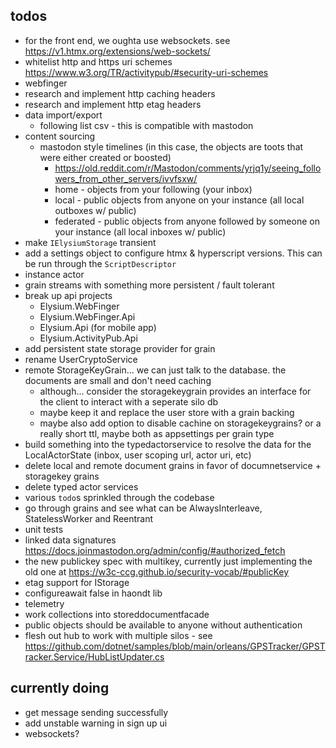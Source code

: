## todos
- for the front end, we oughta use websockets. see https://v1.htmx.org/extensions/web-sockets/
- whitelist http and https uri schemes https://www.w3.org/TR/activitypub/#security-uri-schemes
- webfinger
- research and implement http caching headers
- research and implement http etag headers
- data import/export
  - following list csv - this is compatible with mastodon
- content sourcing
  - mastodon style timelines (in this case, the objects are toots that were either created or boosted)
    - https://old.reddit.com/r/Mastodon/comments/yrjq1y/seeing_followers_from_other_servers/ivvfsxw/
    - home - objects from your following (your inbox)
    - local - public objects from anyone on your instance  (all local outboxes w/ public)
    - federated - public objects from anyone followed by someone on your instance (all local inboxes w/ public)
- make `IElysiumStorage` transient
- add a settings object to configure htmx & hyperscript versions. This can be run through the `ScriptDescriptor`
- instance actor
- grain streams with something more persistent / fault tolerant
- break up api projects
  - Elysium.WebFinger
  - Elysium.WebFinger.Api
  - Elysium.Api (for mobile app)
  - Elysium.ActivityPub.Api
- add persistent state storage provider for grain
- rename UserCryptoService
- remote StorageKeyGrain... we can just talk to the database. the documents are small and don't need caching
  - although... consider the storagekeygrain provides an interface for the client to interact with a seperate silo db
  - maybe keep it and replace the user store with a grain backing
  - maybe also add option to disable cachine on storagekeygrains? or a really short ttl, maybe both as appsettings per grain type
- build something into the typedactorservice to resolve the data for the LocalActorState (inbox, user scoping url, actor uri, etc)
- delete local and remote document grains in favor of documnetservice + storagekey grains
- delete typed actor services
- various `todo`s sprinkled through the codebase
- go through grains and see what can be AlwaysInterleave, StatelessWorker and Reentrant
- unit tests
- linked data signatures https://docs.joinmastodon.org/admin/config/#authorized_fetch
- the new publickey spec with multikey, currently just implementing the old one at https://w3c-ccg.github.io/security-vocab/#publicKey
- etag support for IStorage
-  configureawait false in haondt lib
- telemetry
- work collections into storeddocumentfacade
- public objects should be available to anyone without authentication
- flesh out hub to work with multiple silos - see https://github.com/dotnet/samples/blob/main/orleans/GPSTracker/GPSTracker.Service/HubListUpdater.cs

## currently doing
- get message sending successfully
- add unstable warning in sign up ui
- websockets?